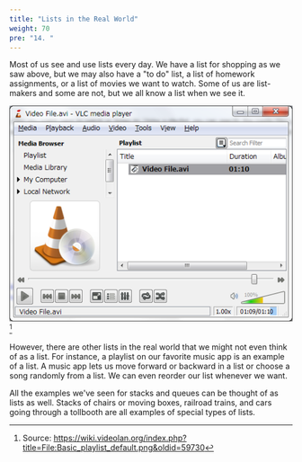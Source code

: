 ```yaml
---
title: "Lists in the Real World"
weight: 70
pre: "14. "
---
```


Most of us see and use lists every day. We have a list for shopping as we saw above, but we may also have a "to do" list, a list of homework assignments, or a list of movies we want to watch. Some of us are list-makers and some are not, but we all know a list when we see it.

![Playlist](/images/9/9.2.playlist.png)[^1]

[^1]: Source: https://wiki.videolan.org/index.php?title=File:Basic_playlist_default.png&oldid=59730

However, there are other lists in the real world that we might not even think of as a list. For instance, a playlist on our favorite music app is an example of a list. A music app lets us move forward or backward in a list or choose a song randomly from a list. We can even reorder our list whenever we want. 

All the examples we've seen for stacks and queues can be thought of as lists as well. Stacks of chairs or moving boxes, railroad trains, and cars going through a tollbooth are all examples of special types of lists.
